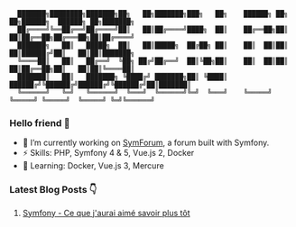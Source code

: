       ███████╗████████╗███████╗██╗   ██╗███████╗███╗   ██╗    ██████╗ ██╗   ██╗██████╗  ██████╗ ██╗███████╗
      ██╔════╝╚══██╔══╝██╔════╝██║   ██║██╔════╝████╗  ██║    ██╔══██╗██║   ██║██╔══██╗██╔═══██╗██║██╔════╝
      ███████╗   ██║   █████╗  ██║   ██║█████╗  ██╔██╗ ██║    ██║  ██║██║   ██║██████╔╝██║   ██║██║███████╗
      ╚════██║   ██║   ██╔══╝  ╚██╗ ██╔╝██╔══╝  ██║╚██╗██║    ██║  ██║██║   ██║██╔══██╗██║   ██║██║╚════██║
      ███████║   ██║   ███████╗ ╚████╔╝ ███████╗██║ ╚████║    ██████╔╝╚██████╔╝██████╔╝╚██████╔╝██║███████║
      ╚══════╝   ╚═╝   ╚══════╝  ╚═══╝  ╚══════╝╚═╝  ╚═══╝    ╚═════╝  ╚═════╝ ╚═════╝  ╚═════╝ ╚═╝╚══════╝
                                                                                                                  
### Hello friend 👋
- 🔭 I’m currently working on [SymForum](https://github.com/DuboisS/SymForum), a forum built with Symfony.
- ⚡ Skills: PHP, Symfony 4 & 5, Vue.js 2, Docker
- 📘 Learning: Docker, Vue.js 3, Mercure

### Latest Blog Posts 👇
<!-- HASHNODE_BLOG:START -->
1. [Symfony - Ce que j'aurai aimé savoir plus tôt](https://duboiss.hashnode.dev/symfony-ce-que-jaurai-aime-savoir-plus-tot-ckjn7x5un045d8ls1a7km2bdl)
<!-- HASHNODE_BLOG:END -->
